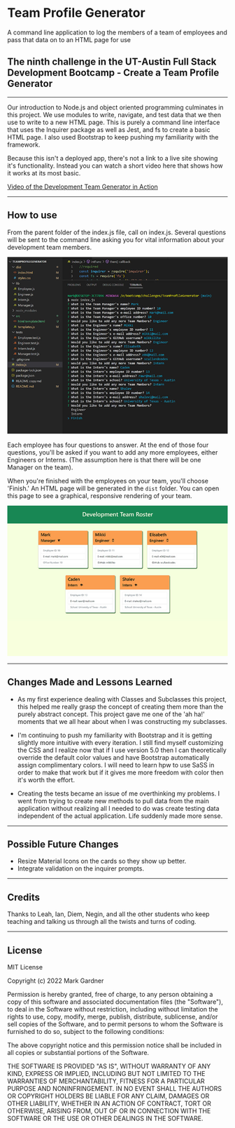 # Team Profile Generator
A command line application to log the members of a team of employees and pass that data on to an HTML page for use


## The ninth challenge in the UT-Austin Full Stack Development Bootcamp - Create a Team Profile Generator


___


Our introduction to Node.js and object oriented programming culminates in this project. We use modules to write, navigate, and test data that we then use to write to a new HTML page. This is purely a command line interface that uses the Inquirer package as well as Jest, and fs to create a basic HTML page. I also used Bootstrap to keep pushing my familiarity with the framework.

Because this isn't a deployed app, there's not a link to a live site showing it's functionality. Instead you can watch a short video here that shows how it works at its most basic.

[Video of the Development Team Generator in Action](https://drive.google.com/file/d/1PgMaogqjyPMWG65fGfvCapL-shlBhVVz/view)


___



## How to use

From the parent folder of the index.js file, call on index.js. Several questions will be sent to the command line asking you for vital information about your development team members. 

![Command line interface for Team Generator](./images/Team%20Roster%20commands%20and%20questions.jpg)

Each employee has four questions to answer. At the end of those four questions, you'll be asked if you want to add any more employees, either Engineers or Interns. (The assumption here is that there will be one Manager on the team).

When you're finished with the employees on your team, you'll choose 'Finish.' An HTML page will be generated in the `dist` folder. You can open this page to see a graphical, responsive rendering of your team.

![Generated HTML page for Development Team](./images/Team%20Roster%20generated%20HTML%20page.jpg)

___


## Changes Made and Lessons Learned

- As my first experience dealing with Classes and Subclasses this project, this helped me really grasp the concept of creating them more than the purely abstract concept. This project gave me one of the 'ah ha!' moments that we all hear about when I was constructing my subclasses. 

- I'm continuing to push my familiarity with Bootstrap and it is getting slightly more intuitive with every iteration. I still find myself customizing the CSS and I realize now that if I use version 5.0 then I can theoretically override the default color values and have Bootstrap automatically assign complimentary colors. I will need to learn hpw to use SaSS in order to make that work but if it gives me more freedom with color then it's worth the effort.

- Creating the tests became an issue of me overthinking my problems. I went from trying to create new methods to pull data from the main application without realizing all I needed to do was create testing data independent of the actual application. Life suddenly made more sense.


___



## Possible Future Changes

- Resize Material Icons on the cards so they show up better.
- Integrate validation on the inquirer prompts.



___



## Credits
Thanks to Leah, Ian, Diem, Negin, and all the other students who keep teaching and talking us through all the twists and turns of coding.



___



## License

MIT License

Copyright (c) 2022 Mark Gardner

Permission is hereby granted, free of charge, to any person obtaining a copy
of this software and associated documentation files (the "Software"), to deal
in the Software without restriction, including without limitation the rights
to use, copy, modify, merge, publish, distribute, sublicense, and/or sell
copies of the Software, and to permit persons to whom the Software is
furnished to do so, subject to the following conditions:

The above copyright notice and this permission notice shall be included in all
copies or substantial portions of the Software.

THE SOFTWARE IS PROVIDED "AS IS", WITHOUT WARRANTY OF ANY KIND, EXPRESS OR
IMPLIED, INCLUDING BUT NOT LIMITED TO THE WARRANTIES OF MERCHANTABILITY,
FITNESS FOR A PARTICULAR PURPOSE AND NONINFRINGEMENT. IN NO EVENT SHALL THE
AUTHORS OR COPYRIGHT HOLDERS BE LIABLE FOR ANY CLAIM, DAMAGES OR OTHER
LIABILITY, WHETHER IN AN ACTION OF CONTRACT, TORT OR OTHERWISE, ARISING FROM,
OUT OF OR IN CONNECTION WITH THE SOFTWARE OR THE USE OR OTHER DEALINGS IN THE
SOFTWARE.